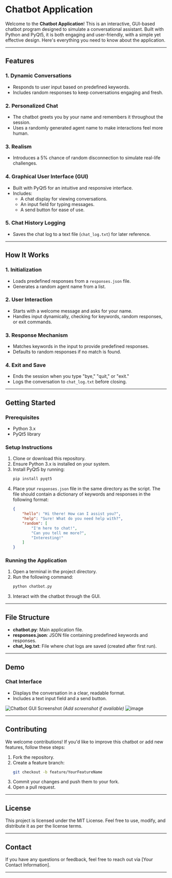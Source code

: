 # Chatbot Application

Welcome to the **Chatbot Application**! This is an interactive, GUI-based chatbot program designed to simulate a conversational assistant. Built with Python and PyQt5, it is both engaging and user-friendly, with a simple yet effective design. Here's everything you need to know about the application.

---

## **Features**

### 1. **Dynamic Conversations**
- Responds to user input based on predefined keywords.
- Includes random responses to keep conversations engaging and fresh.

### 2. **Personalized Chat**
- The chatbot greets you by your name and remembers it throughout the session.
- Uses a randomly generated agent name to make interactions feel more human.

### 3. **Realism**
- Introduces a 5% chance of random disconnection to simulate real-life challenges.

### 4. **Graphical User Interface (GUI)**
- Built with PyQt5 for an intuitive and responsive interface.
- Includes:
  - A chat display for viewing conversations.
  - An input field for typing messages.
  - A send button for ease of use.

### 5. **Chat History Logging**
- Saves the chat log to a text file (`chat_log.txt`) for later reference.

---

## **How It Works**

### **1. Initialization**
- Loads predefined responses from a `responses.json` file.
- Generates a random agent name from a list.

### **2. User Interaction**
- Starts with a welcome message and asks for your name.
- Handles input dynamically, checking for keywords, random responses, or exit commands.

### **3. Response Mechanism**
- Matches keywords in the input to provide predefined responses.
- Defaults to random responses if no match is found.

### **4. Exit and Save**
- Ends the session when you type "bye," "quit," or "exit."
- Logs the conversation to `chat_log.txt` before closing.

---

## **Getting Started**

### **Prerequisites**
- Python 3.x
- PyQt5 library

### **Setup Instructions**
1. Clone or download this repository.
2. Ensure Python 3.x is installed on your system.
3. Install PyQt5 by running:
   ```bash
   pip install pyqt5
   ```
4. Place your `responses.json` file in the same directory as the script. The file should contain a dictionary of keywords and responses in the following format:
   ```json
   {
       "hello": "Hi there! How can I assist you?",
       "help": "Sure! What do you need help with?",
       "random": [
           "I'm here to chat!",
           "Can you tell me more?",
           "Interesting!"
       ]
   }
   ```

### **Running the Application**
1. Open a terminal in the project directory.
2. Run the following command:
   ```bash
   python chatbot.py
   ```
3. Interact with the chatbot through the GUI.

---

## **File Structure**
- **chatbot.py**: Main application file.
- **responses.json**: JSON file containing predefined keywords and responses.
- **chat_log.txt**: File where chat logs are saved (created after first run).

---

## **Demo**
### Chat Interface
- Displays the conversation in a clear, readable format.
- Includes a text input field and a send button.

![Chatbot GUI Screenshot](#) *(Add screenshot if available)*
![image](https://github.com/user-attachments/assets/641c6083-b28c-48dc-be24-025972511c90)


---

## **Contributing**
We welcome contributions! If you'd like to improve this chatbot or add new features, follow these steps:
1. Fork the repository.
2. Create a feature branch:
   ```bash
   git checkout -b feature/YourFeatureName
   ```
3. Commit your changes and push them to your fork.
4. Open a pull request.

---

## **License**
This project is licensed under the MIT License. Feel free to use, modify, and distribute it as per the license terms.

---

## **Contact**
If you have any questions or feedback, feel free to reach out via [Your Contact Information].

---



